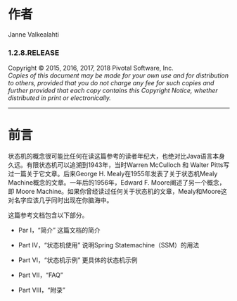 # 作者

Janne Valkealahti


### 1.2.8.RELEASE

Copyright © 2015, 2016, 2017, 2018 Pivotal Software, Inc.  
_Copies of this document may be made for your own use and for distribution to others, provided that you do not charge any fee for such copies and further provided that each copy contains this Copyright Notice, whether distributed in print or electronically._

---


# 前言

状态机的概念很可能比任何在读这篇参考的读者年纪大，也绝对比Java语言本身久远。有限状态机可以追溯到1943年，当时Warren McCulloch 和 Walter Pitts写过一篇关于它文章。后来George H. Mealy在1955年发表了关于状态机Mealy Machine概念的文章。一年后的1956年，Edward F. Moore阐述了另一个概念，即 Moore Machine。如果你曾经读过任何关于状态机的文章，Mealy和Moore这对名字应该几乎同时出现在你脑海中。

这篇参考文档包含以下部分。

* Par I，“简介” 这篇文档的简介

* Part IV，“状态机使用” 说明Spring Statemachine（SSM）的用法

* Part VI，“状态机示例” 更具体的状态机示例

* Part VII，“FAQ”

* Part VIII，“附录”



